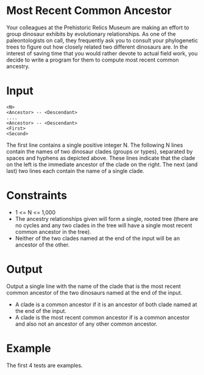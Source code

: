 # Most Recent Common Ancestor
Your colleagues at the Prehistoric Relics Museum are making an effort to group dinosaur exhibits by evolutionary
relationships. As one of the paleontologists on call, they frequently ask you to consult your phylogenetic trees to
figure out how closely related two different dinosaurs are. In the interest of saving time that you would rather devote
to actual field work, you decide to write a program for them to compute most recent common ancestry.

# Input
```
<N>
<Ancestor> -- <Descendant>
....
<Ancestor> -- <Descendant>
<First>
<Second>
```

The first line contains a single positive integer N. The following N lines contain the names of two dinosaur clades
(groups or types), separated by spaces and hyphens as depicted above. These lines indicate that the clade on the left
is the immediate ancestor of the clade on the right. The next (and last) two lines each contain the name of a single
clade.

# Constraints
 - 1 <= N <= 1,000
 - The ancestry relationships given will form a single, rooted tree (there are no cycles and any two clades in the
tree will have a single most recent common ancestor in the tree).
 - Neither of the two clades named at the end of the input will be an ancestor of the other.

# Output
Output a single line with the name of the clade that is the most recent common ancestor of the two dinosaurs named at
the end of the input.

- A clade is a common ancestor if it is an ancestor of both clade named at the end of the input.
- A clade is the most recent common ancestor if is a common ancestor and also not an ancestor of any other common
ancestor.

# Example
The first 4 tests are examples.
